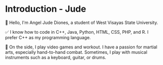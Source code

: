 # Introduction - Jude

:wave: Hello, I'm Angel Jude Diones, a student of West Visayas State University.

:white_check_mark: I know how to code in C++, Java, Python, HTML, CSS, PHP, and R. I prefer C++ as my programming language.

:boy: On the side, I play video games and workout. I have a passion for martial arts, especially hand-to-hand combat. Sometimes, I play with musical instruments such as a keyboard, guitar, or drums.
